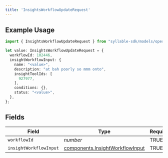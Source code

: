 ```yaml
---
title: 'InsightsWorkflowUpdateRequest'
---
```


## Example Usage

```typescript
import { InsightsWorkflowUpdateRequest } from "syllable-sdk/models/operations";

let value: InsightsWorkflowUpdateRequest = {
  workflowId: 102446,
  insightWorkflowInput: {
    name: "<value>",
    description: "at bah poorly so mmm onto",
    insightToolIds: [
      927977,
    ],
    conditions: {},
    status: "<value>",
  },
};
```

## Fields

| Field                                                                              | Type                                                                               | Required                                                                           | Description                                                                        |
| ---------------------------------------------------------------------------------- | ---------------------------------------------------------------------------------- | ---------------------------------------------------------------------------------- | ---------------------------------------------------------------------------------- |
| `workflowId`                                                                       | *number*                                                                           | TRUE                                                                 | N/A                                                                                |
| `insightWorkflowInput`                                                             | [components.InsightWorkflowInput](/sdk-docs/models/components/insightworkflowinput) | TRUE                                                                 | N/A                                                                                |
